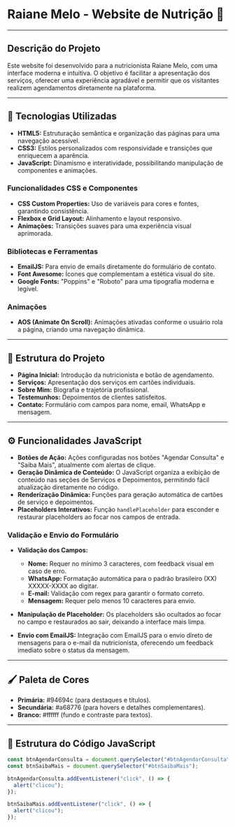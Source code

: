 # Raiane Melo - Website de Nutrição 🥗

---

## Descrição do Projeto

Este website foi desenvolvido para a nutricionista Raiane Melo, com uma interface moderna e intuitiva. O objetivo é facilitar a apresentação dos serviços, oferecer uma experiência agradável e permitir que os visitantes realizem agendamentos diretamente na plataforma.

---

## 🚀 Tecnologias Utilizadas

- **HTML5:** Estruturação semântica e organização das páginas para uma navegação acessível.
- **CSS3:** Estilos personalizados com responsividade e transições que enriquecem a aparência.
- **JavaScript:** Dinamismo e interatividade, possibilitando manipulação de componentes e animações.

### Funcionalidades CSS e Componentes

- **CSS Custom Properties:** Uso de variáveis para cores e fontes, garantindo consistência.
- **Flexbox e Grid Layout:** Alinhamento e layout responsivo.
- **Animações:** Transições suaves para uma experiência visual aprimorada.

### Bibliotecas e Ferramentas

- **EmailJS:** Para envio de emails diretamente do formulário de contato.
- **Font Awesome:** Ícones que complementam a estética visual do site.
- **Google Fonts:** "Poppins" e "Roboto" para uma tipografia moderna e legível.

### Animações

- **AOS (Animate On Scroll):** Animações ativadas conforme o usuário rola a página, criando uma navegação dinâmica.

---

## 📑 Estrutura do Projeto

- **Página Inicial:** Introdução da nutricionista e botão de agendamento.
- **Serviços:** Apresentação dos serviços em cartões individuais.
- **Sobre Mim:** Biografia e trajetória profissional.
- **Testemunhos:** Depoimentos de clientes satisfeitos.
- **Contato:** Formulário com campos para nome, email, WhatsApp e mensagem.

---

## ⚙️ Funcionalidades JavaScript

- **Botões de Ação:** Ações configuradas nos botões "Agendar Consulta" e "Saiba Mais", atualmente com alertas de clique.
- **Geração Dinâmica de Conteúdo:** O JavaScript organiza a exibição de conteúdo nas seções de Serviços e Depoimentos, permitindo fácil atualização diretamente no código.
- **Renderização Dinâmica:** Funções para geração automática de cartões de serviço e depoimentos.
- **Placeholders Interativos:** Função `handlePlaceholder` para esconder e restaurar placeholders ao focar nos campos de entrada.

### Validação e Envio do Formulário

- **Validação dos Campos:**

  - **Nome:** Requer no mínimo 3 caracteres, com feedback visual em caso de erro.
  - **WhatsApp:** Formatação automática para o padrão brasileiro (XX) XXXXX-XXXX ao digitar.
  - **E-mail:** Validação com regex para garantir o formato correto.
  - **Mensagem:** Requer pelo menos 10 caracteres para envio.

- **Manipulação de Placeholder:** Os placeholders são ocultados ao focar no campo e restaurados ao sair, deixando a interface mais limpa.
- **Envio com EmailJS:** Integração com EmailJS para o envio direto de mensagens para o e-mail da nutricionista, oferecendo um feedback imediato sobre o status da mensagem.

---

## 🖌️ Paleta de Cores

- **Primária:** #94694c (para destaques e títulos).
- **Secundária:** #a68776 (para hovers e detalhes complementares).
- **Branco:** #ffffff (fundo e contraste para textos).

---

## 📄 Estrutura do Código JavaScript

```javascript
const btnAgendarConsulta = document.querySelector("#btnAgendarConsulta");
const btnSaibaMais = document.querySelector("#btnSaibaMais");

btnAgendarConsulta.addEventListener("click", () => {
  alert("clicou");
});

btnSaibaMais.addEventListener("click", () => {
  alert("clicou");
});
```
